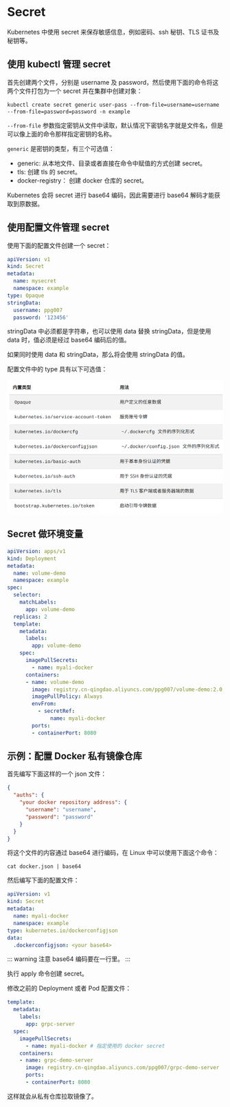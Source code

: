 # Secret

Kubernetes 中使用 secret 来保存敏感信息，例如密码、ssh 秘钥、TLS 证书及秘钥等。

## 使用 kubectl 管理 secret

首先创建两个文件，分别是 username 及 password，然后使用下面的命令将这两个文件打包为一个 secret 并在集群中创建对象：

```shell
kubectl create secret generic user-pass --from-file=username=username --from-file=password=password -n example
```

`--from-file` 参数指定密钥从文件中读取，默认情况下密钥名字就是文件名，但是可以像上面的命令那样指定密钥的名称。

`generic` 是密钥的类型，有三个可选值：

- generic: 从本地文件、目录或者直接在命令中赋值的方式创建 secret。
- tls: 创建 tls 的 secret。
- docker-registry： 创建 docker 仓库的 secret。

Kubernetes 会将 secret 进行 base64 编码，因此需要进行 base64 解码才能获取到原数据。

## 使用配置文件管理 secret

使用下面的配置文件创建一个 secret：

```yaml
apiVersion: v1
kind: Secret
metadata:
  name: mysecret
  namespace: example
type: Opaque
stringData:
  username: ppg007
  password: '123456'
```

stringData 中必须都是字符串，也可以使用 data 替换 stringData，但是使用 data 时，值必须是经过 base64 编码后的值。

如果同时使用 data 和 stringData，那么将会使用 stringData 的值。

配置文件中的 type 具有以下可选值：

![types](./images/secretTypes.png)

## Secret 做环境变量

```yaml
apiVersion: apps/v1
kind: Deployment
metadata:
  name: volume-demo
  namespace: example
spec:
  selector:
    matchLabels:
      app: volume-demo
  replicas: 2
  template:
    metadata:
      labels:
        app: volume-demo
    spec:
      imagePullSecrets:
        - name: myali-docker
      containers:
      - name: volume-demo
        image: registry.cn-qingdao.aliyuncs.com/ppg007/volume-demo:2.0
        imagePullPolicy: Always
        envFrom:
          - secretRef:
              name: myali-docker
        ports:
        - containerPort: 8080
```

## 示例：配置 Docker 私有镜像仓库

首先编写下面这样的一个 json 文件：

```json
{
  "auths": {
    "your docker repository address": {
      "username": "username",
      "password": "password"
    }
  }
}
```

将这个文件的内容通过 base64 进行编码，在 Linux 中可以使用下面这个命令：

```shell
cat docker.json | base64
```

然后编写下面的配置文件：

```yaml
apiVersion: v1
kind: Secret
metadata:
  name: myali-docker
  namespace: example
type: kubernetes.io/dockerconfigjson
data:
  .dockerconfigjson: <your base64>
```

::: warning
注意 base64 编码要在一行里。
:::

执行 apply 命令创建 secret。

修改之前的 Deployment 或者 Pod 配置文件：

```yaml
template:
  metadata:
    labels:
      app: grpc-server
  spec:
    imagePullSecrets:
      - name: myali-docker # 指定使用的 docker secret
    containers:
    - name: grpc-demo-server
      image: registry.cn-qingdao.aliyuncs.com/ppg007/grpc-demo-server
      ports:
      - containerPort: 8080
```

这样就会从私有仓库拉取镜像了。
